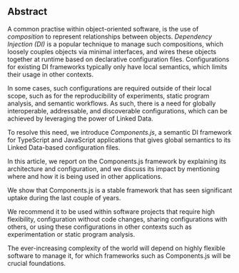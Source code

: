## Abstract
<!-- Context      -->
A common practise within object-oriented software,
is the use of _composition_ to represent relationships between objects.
_Dependency Injection (DI)_ is a popular technique to manage such compositions,
which loosely couples objects via minimal interfaces,
and wires these objects together at runtime based on declarative configuration files.
Configurations for existing DI frameworks typically only have local semantics,
which limits their usage in other contexts.
<!-- Need         -->
In some cases, such configurations are required outside of their local scope,
such as for the reproducibility of experiments, static program analysis, and semantic workflows.
As such, there is a need for globally interoperable, addressable, and discoverable configurations,
which can be achieved by leveraging the power of Linked Data.
<!-- Task         -->
To resolve this need, we introduce _Components.js_,
a semantic DI framework for TypeScript and JavaScript applications
that gives global semantics to its Linked Data-based configuration files.
<!-- Object       -->
In this article, we report on the Components.js framework
by explaining its architecture and configuration,
and we discuss its impact by mentioning where and how it is being used in other applications.
<!-- Findings     -->
We show that Components.js is a stable framework that has seen significant uptake during the last couple of years.
<!-- Conclusion   -->
We recommend it to be used within software projects that require
high flexibility,
configuration without code changes,
sharing configurations with others,
or using these configurations in other contexts such as experimentation or static program analysis.
<!-- Perspectives -->
The ever-increasing complexity of the world will depend on highly flexible software to manage it,
for which frameworks such as Components.js will be crucial foundations.
